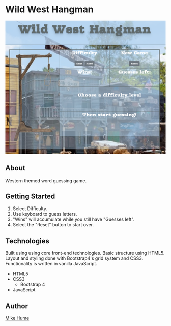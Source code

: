 # Wild West Hangman

![Homepage](./src/assets/images/homepage.png)

## About

Western themed word guessing game.

## Getting Started

1. Select Difficulty.
2. Use keyboard to guess letters.
3. "Wins" will accumulate while you still have "Guesses left".
4. Select the "Reset" button to start over.

## Technologies

Built using using core front-end technologies. Basic structure using HTML5. Layout and styling done with Bootstrap4's grid system and CSS3. Functionality is written in vanilla JavaScript.

- HTML5
- CSS3
    - Bootstrap 4
- JavaScript


## Author

[Mike Hume](https://mahume.github.io/)